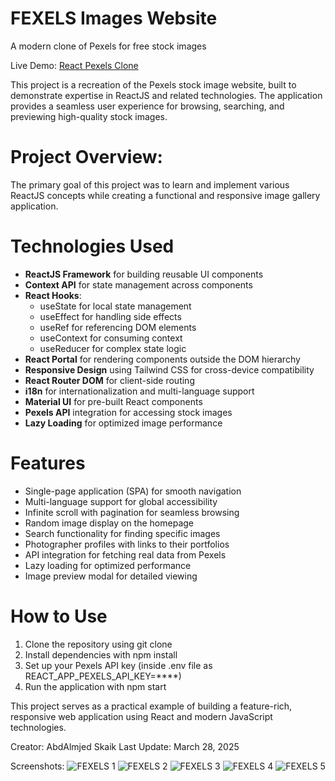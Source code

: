 # FEXELS Images Website
A modern clone of Pexels for free stock images

Live Demo: [React Pexels Clone](https://fexels.netlify.app/)

This project is a recreation of the Pexels stock image website, built to demonstrate expertise in ReactJS and related technologies. The application provides a seamless user experience for browsing, searching, and previewing high-quality stock images.

# Project Overview:
The primary goal of this project was to learn and implement various ReactJS concepts while creating a functional and responsive image gallery application.

# Technologies Used
 - **ReactJS Framework** for building reusable UI components
 - **Context API** for state management across components
 - **React Hooks**:
   - useState for local state management
   - useEffect for handling side effects
   - useRef for referencing DOM elements
   - useContext for consuming context
   - useReducer for complex state logic
 - **React Portal** for rendering components outside the DOM hierarchy
 - **Responsive Design** using Tailwind CSS for cross-device compatibility
 - **React Router DOM** for client-side routing
 - **i18n** for internationalization and multi-language support
 - **Material UI** for pre-built React components
 - **Pexels API** integration for accessing stock images
 - **Lazy Loading** for optimized image performance

# Features
 - Single-page application (SPA) for smooth navigation
 - Multi-language support for global accessibility
 - Infinite scroll with pagination for seamless browsing
 - Random image display on the homepage
 - Search functionality for finding specific images
 - Photographer profiles with links to their portfolios
 - API integration for fetching real data from Pexels
 - Lazy loading for optimized performance
 - Image preview modal for detailed viewing

# How to Use
 1. Clone the repository using git clone
 2. Install dependencies with npm install
 3. Set up your Pexels API key (inside .env file as REACT_APP_PEXELS_API_KEY=****)
 4. Run the application with npm start

This project serves as a practical example of building a feature-rich, responsive web application using React and modern JavaScript technologies.

Creator: AbdAlmjed Skaik
Last Update: March 28, 2025

 
Screenshots:
![FEXELS 1](https://user-images.githubusercontent.com/94318021/213876530-55433b91-7333-44e3-9c6b-faaa3d427e79.png)
![FEXELS 2](https://user-images.githubusercontent.com/94318021/213876612-01338185-f066-4623-8ec1-fe90ad9a00bd.png)
![FEXELS 3](https://user-images.githubusercontent.com/94318021/213876615-301dd0f5-881b-4c4b-9392-d5d5e66bbb85.png)
![FEXELS 4](https://user-images.githubusercontent.com/94318021/213876688-a884ffc2-dfed-4848-ae55-39d82b8b39a9.png)
![FEXELS 5](https://github.com/user-attachments/assets/e9a5f0b5-9986-412a-9b5d-2b957c2d3b99)

